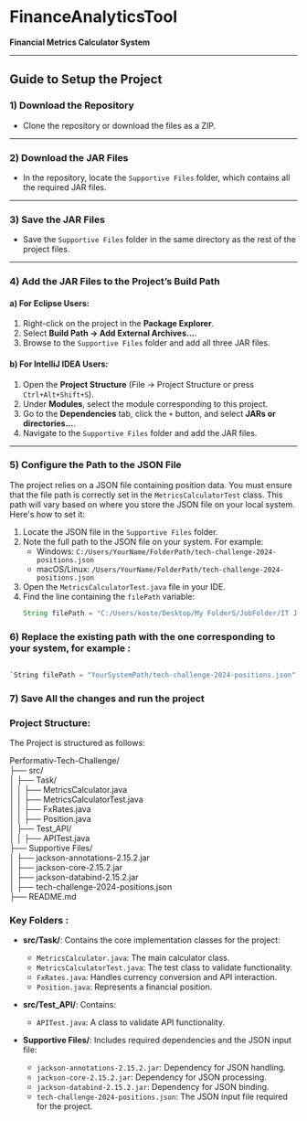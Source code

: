 # FinanceAnalyticsTool  
**Financial Metrics Calculator System**  

---

## Guide to Setup the Project  

### 1) Download the Repository  

- Clone the repository or download the files as a ZIP.  

---

### 2) Download the JAR Files  

- In the repository, locate the `Supportive Files` folder, which contains all the required JAR files.  

---

### 3) Save the JAR Files  

- Save the `Supportive Files` folder in the same directory as the rest of the project files.  

---

### 4) Add the JAR Files to the Project’s Build Path  

#### a) For Eclipse Users:  
1. Right-click on the project in the **Package Explorer**.  
2. Select **Build Path -> Add External Archives...**.  
3. Browse to the `Supportive Files` folder and add all three JAR files.  

#### b) For IntelliJ IDEA Users:  
1. Open the **Project Structure** (File -> Project Structure or press `Ctrl+Alt+Shift+S`).  
2. Under **Modules**, select the module corresponding to this project.  
3. Go to the **Dependencies** tab, click the `+` button, and select **JARs or directories...**.  
4. Navigate to the `Supportive Files` folder and add the JAR files.  

---

### 5) Configure the Path to the JSON File  

The project relies on a JSON file containing position data. You must ensure that the file path is correctly set in the `MetricsCalculatorTest` class. This path will vary based on where you store the JSON file on your local system. Here's how to set it:  

1. Locate the JSON file in the `Supportive Files` folder.  
2. Note the full path to the JSON file on your system. For example:  
   - Windows: `C:/Users/YourName/FolderPath/tech-challenge-2024-positions.json`  
   - macOS/Linux: `/Users/YourName/FolderPath/tech-challenge-2024-positions.json`  
3. Open the `MetricsCalculatorTest.java` file in your IDE.  
4. Find the line containing the `filePath` variable:  
   ```java  
   String filePath = "C:/Users/koste/Desktop/My FolderS/JobFolder/IT JobS/PerFormatiV-Job/tech-challenge-2024-positions.json";  

### 6) Replace the existing path with the one corresponding to your system, for example : 

 ```java  

`String filePath = "YourSystemPath/tech-challenge-2024-positions.json";

``` 
### 7) Save All the changes and run the project

### Project Structure:

The Project is structured as follows:

Performativ-Tech-Challenge/  
├── src/  
│   ├── Task/  
│   │   ├── MetricsCalculator.java  
│   │   ├── MetricsCalculatorTest.java  
│   │   ├── FxRates.java  
│   │   ├── Position.java  
│   ├── Test_API/  
│   │   ├── APITest.java  
├── Supportive Files/  
│   ├── jackson-annotations-2.15.2.jar  
│   ├── jackson-core-2.15.2.jar  
│   ├── jackson-databind-2.15.2.jar  
│   ├── tech-challenge-2024-positions.json  
├── README.md  


### Key Folders : 

- **src/Task/**: Contains the core implementation classes for the project:  
  - `MetricsCalculator.java`: The main calculator class.  
  - `MetricsCalculatorTest.java`: The test class to validate functionality.  
  - `FxRates.java`: Handles currency conversion and API interaction.  
  - `Position.java`: Represents a financial position.  

- **src/Test_API/**: Contains:  
  - `APITest.java`: A class to validate API functionality.  

- **Supportive Files/**: Includes required dependencies and the JSON input file:  
  - `jackson-annotations-2.15.2.jar`: Dependency for JSON handling.  
  - `jackson-core-2.15.2.jar`: Dependency for JSON processing.  
  - `jackson-databind-2.15.2.jar`: Dependency for JSON binding.  
  - `tech-challenge-2024-positions.json`: The JSON input file required for the project.  



